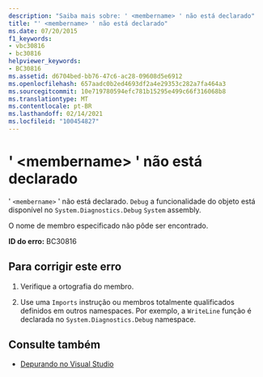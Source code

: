 ```yaml
---
description: "Saiba mais sobre: ' <membername> ' não está declarado"
title: "' <membername> ' não está declarado"
ms.date: 07/20/2015
f1_keywords:
- vbc30816
- bc30816
helpviewer_keywords:
- BC30816
ms.assetid: d6704bed-bb76-47c6-ac28-09608d5e6912
ms.openlocfilehash: 657aadc0b2ed4693df2a4e29353c282a7fa464a3
ms.sourcegitcommit: 10e719780594efc781b15295e499c66f316068b8
ms.translationtype: MT
ms.contentlocale: pt-BR
ms.lasthandoff: 02/14/2021
ms.locfileid: "100454827"
---
```

# <a name="membername-is-not-declared"></a>' \<membername> ' não está declarado

' `<membername>` ' não está declarado. `Debug` a funcionalidade do objeto está disponível no `System.Diagnostics.Debug` `System` assembly.  
  
 O nome de membro especificado não pôde ser encontrado.  
  
 **ID do erro:** BC30816  
  
## <a name="to-correct-this-error"></a>Para corrigir este erro  
  
1. Verifique a ortografia do membro.  
  
2. Use uma `Imports` instrução ou membros totalmente qualificados definidos em outros namespaces. Por exemplo, a `WriteLine` função é declarada no `System.Diagnostics.Debug` namespace.  
  
## <a name="see-also"></a>Consulte também

- [Depurando no Visual Studio](/visualstudio/debugger/debugger-feature-tour)
